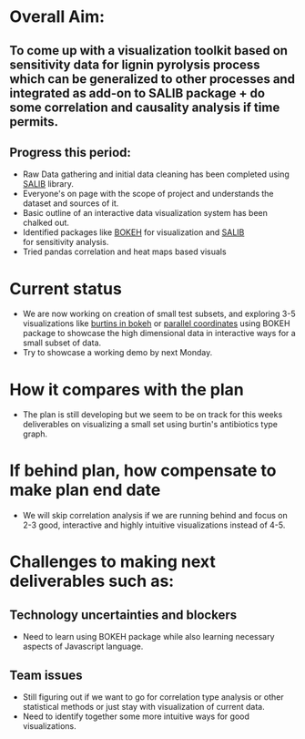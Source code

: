 # Overall Aim:
## To come up with a visualization toolkit based on sensitivity data for lignin pyrolysis process which can be generalized to other processes and integrated as add-on to SALIB package + do some correlation and causality analysis if time permits.

## Progress this period:
- Raw Data gathering and initial data cleaning has been completed using [SALIB](http://salib.github.io/SALib/) library.
- Everyone's on page with the scope of project and understands the dataset and sources of it.
- Basic outline of an interactive data visualization system has been chalked out.
- Identified packages like [BOKEH](http://bokeh.pydata.org/en/latest/) for visualization and [SALIB](http://salib.github.io/SALib/)  
for sensitivity analysis.
- Tried pandas correlation and heat maps based visuals

# Current status
- We are now working on creation of small test subsets, and exploring 3-5 visualizations like
[burtins in bokeh](http://bokeh.pydata.org/en/latest/docs/gallery/burtin.html) or [parallel coordinates](http://homes.cs.washington.edu/~jheer//files/zoo/ex/stats/parallel.html)
 using BOKEH package to showcase the high dimensional data in interactive ways for a small subset of data.
- Try to showcase a working demo by next Monday.

# How it compares with the plan
- The plan is still developing but we seem to be on track for this weeks deliverables on visualizing a small set using burtin's antibiotics type graph.

# If behind plan, how compensate to make plan end date
- We will skip correlation analysis if we are running behind and focus on 2-3 good, interactive and highly intuitive visualizations instead of 4-5.

# Challenges to making next deliverables such as:
## Technology uncertainties and blockers
- Need to learn using BOKEH package while also learning necessary aspects of Javascript language.

## Team issues
- Still figuring out if we want to go for correlation type analysis or other statistical methods or just stay with visualization of current data.
- Need to identify together some more intuitive ways for good visualizations.
